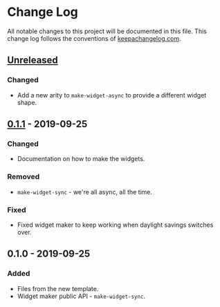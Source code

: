 # Change Log
All notable changes to this project will be documented in this file. This change log follows the conventions of [keepachangelog.com](http://keepachangelog.com/).

## [Unreleased]
### Changed
- Add a new arity to `make-widget-async` to provide a different widget shape.

## [0.1.1] - 2019-09-25
### Changed
- Documentation on how to make the widgets.

### Removed
- `make-widget-sync` - we're all async, all the time.

### Fixed
- Fixed widget maker to keep working when daylight savings switches over.

## 0.1.0 - 2019-09-25
### Added
- Files from the new template.
- Widget maker public API - `make-widget-sync`.

[Unreleased]: https://github.com/your-name/jogo-da-forca/compare/0.1.1...HEAD
[0.1.1]: https://github.com/your-name/jogo-da-forca/compare/0.1.0...0.1.1
